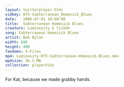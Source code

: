 ```yaml
---
layout: twitterplayer.html
vidkey: 075-Subterranean_Homesick_Blues
date:   2006-07-01 10:00:00
title:  Subterranean Homesick Blues
creators: Luminosity & tzikeh
song: Subterranean Homesick Blues
artist: Bob Dylan
width: 848
height: 480
fandoms: X-Files
mp4: Luminosity-075-Subterranean-Homesick-Blues.m4v
mp4size: 36.5 MB
collection: playerVids
---
```


  <div>
  For Kat, because we made grabby hands.
  </div>
  